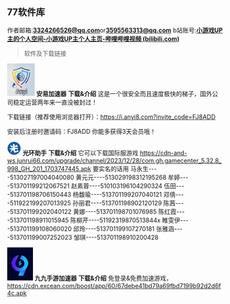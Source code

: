 ﻿## 77软件库
作者邮箱:**3324266526@qq.com**or**3595563313@qq.com**
b站账号:**[小游戏UP主的个人空间-小游戏UP主个人主页-哔哩哔哩视频 (bilibili.com)](https://space.bilibili.com/1354778588?spm_id_from=333.1007.0.0)**

> 软件及下载链接

![安易加速器](/imgs/安易加速器.png)
**安易加速器**
**下载&介绍**
这是一个很安全而且速度极快的梯子，国外公司稳定运营两年来一直没被封过！

下载链接（推荐使用浏览器打开）：https://i.anyi8.com?invite_code=FJ8ADD

安装后注册时邀请码：FJ8ADD 你能多获得3天会员哦！

![光环助手](/imgs/V1Uy7kpVjQre8kLQ.png)
**光环助手**
**下载&介绍**
它可以下载国际服游戏
https://cdn-and-ws.junrui66.com/upgrade/channel/2023/12/28/com.gh.gamecenter_5.32.8_998_GH_201_1703747445.apk
要实名的话用
马永生----513027197004040080
黄元元----513029198312195268
牟婷----513701199212067521
赵素蓉----510103196104290324
伍田----513701198706150443
杨馥瑜----513701199207040121
邓倩----511922199207013925
孙丽君----513701198902120129
陈茜----513701199202040122
黄娜----513701198701076985
陈红霞----513701198911015945
陈柳芹----51192319870513844x
睢雯伊----513701199108060020
邱玲----513701199107270181
张雅涵----513701199007252023
邹琪----513701198910200428

![九九手游加速器](/imgs/九九手游加速器.png)
**九九手游加速器**
**下载&介绍**
免登录&免费加速游戏，https://cdn.excean.com/boost/app/60/67debe41bd79a69fbd7199b92d2d6f4c.apk
